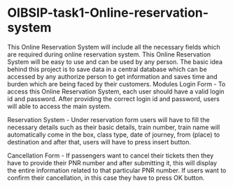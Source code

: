 # OIBSIP-task1-Online-reservation-system
This Online Reservation System will include all the necessary fields which are required during online reservation system. This Online Reservation System will be easy to use and can be used by any person. The basic idea behind this project is to save data in a central database which can be accessed by any authorize person to get information and saves time and burden which are being faced by their customers.
Modules
Login Form - To access this Online Reservation System, each user should have a valid login id and password. After providing the correct login id and password, users will able to access the main system.

Reservation System - Under reservation form users will have to fill the necessary details such as their basic details, train number, train name will automatically come in the box, class type, date of journey, from (place) to destination and after that, users will have to press insert button.

Cancellation Form - If passengers want to cancel their tickets then they have to provide their
PNR number and after submitting it, this will display the entire information related to that particular PNR number. If users want to confirm their cancellation, in this case they have to press OK button.
